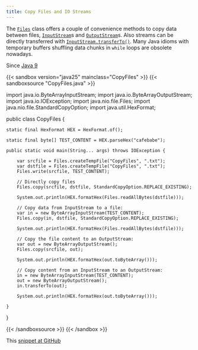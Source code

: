 ```yaml
---
title: Copy Files and IO Streams
---
```


The [`Files`](https://docs.oracle.com/en/java/javase/25/docs/api/java.base/java/nio/file/Files.html) class offers a couple of convenience methods
to copy data between files, [`InputStream`](https://docs.oracle.com/en/java/javase/25/docs/api/java.base/java/io/InputStream.html)s and
[`OutputStream`](https://docs.oracle.com/en/java/javase/25/docs/api/java.base/java/io/OutputStream.html)s. Also streams can be directly transferred with
[`InputStream.transferTo()`](https://docs.oracle.com/en/java/javase/25/docs/api/java.base/java/io/InputStream.html#transferTo(java.io.OutputStream)). Many Java
idioms with temporary buffers shuffling data chunks in `while` loops are
obsolete nowadays.

Since [Java 9](/jdk/9/)

{{< sandbox version="java25" mainclass="CopyFiles" >}}
{{< sandboxsource "CopyFiles.java" >}}

import java.io.ByteArrayInputStream;
import java.io.ByteArrayOutputStream;
import java.io.IOException;
import java.nio.file.Files;
import java.nio.file.StandardCopyOption;
import java.util.HexFormat;

public class CopyFiles {

	static final HexFormat HEX = HexFormat.of();

	static final byte[] TEST_CONTENT = HEX.parseHex("cafebabe");

	public static void main(String... args) throws IOException {

		var srcfile = Files.createTempFile("CopyFiles", ".txt");
		var dstfile = Files.createTempFile("CopyFiles", ".txt");
		Files.write(srcfile, TEST_CONTENT);

		// Directly copy files
		Files.copy(srcfile, dstfile, StandardCopyOption.REPLACE_EXISTING);

		System.out.println(HEX.formatHex(Files.readAllBytes(dstfile)));

		// Copy data from InputStream to a file:
		var in = new ByteArrayInputStream(TEST_CONTENT);
		Files.copy(in, dstfile, StandardCopyOption.REPLACE_EXISTING);

		System.out.println(HEX.formatHex(Files.readAllBytes(dstfile)));

		// Copy the file content to an OutputStream:
		var out = new ByteArrayOutputStream();
		Files.copy(srcfile, out);

		System.out.println(HEX.formatHex(out.toByteArray()));

		// Copy content from an InputStream to an OutputStream:
		in = new ByteArrayInputStream(TEST_CONTENT);
		out = new ByteArrayOutputStream();
		in.transferTo(out);

		System.out.println(HEX.formatHex(out.toByteArray()));

	}

}

{{< /sandboxsource >}}
{{< /sandbox >}}

This [snippet at GitHub](https://github.com/marchof/io.javaalmanac.snippets/tree/master/src/main/java/io/javaalmanac/snippets/io/CopyFiles.java)
